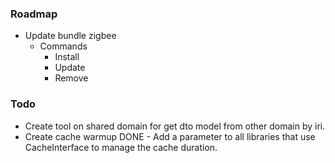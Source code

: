 ### Roadmap 
- Update bundle zigbee
  - Commands 
    - Install
    - Update
    - Remove

### Todo
- Create tool on shared domain for get dto model from other domain by iri.
- Create cache warmup
DONE - Add a parameter to all libraries that use CacheInterface to manage the cache duration.

